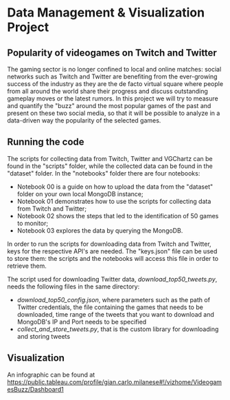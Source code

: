 # Data Management & Visualization Project
## Popularity of videogames on Twitch and Twitter
The gaming sector is no longer confined to local and online matches: social networks such as Twitch and Twitter are benefiting from the ever-growing success of the industry as they are the de facto virtual square where people from all around the world share their progress and discuss outstanding gameplay moves or the latest rumors.
In this project we will try to measure and quantify the "buzz" around the most popular games of the past and present on these two social media, so that it will be possible to analyze in a data-driven way the popularity of the selected games. 

## Running the code
The scripts for collecting data from Twitch, Twitter and VGChartz can be found in the "scripts" folder, while the collected data can be found in the "dataset" folder.
In the "notebooks" folder there are four notebooks:
- Notebook 00 is a guide on how to upload the data from the "dataset" folder on your own local MongoDB instance;
- Notebook 01 demonstrates how to use the scripts for collecting data from Twitch and Twitter;
- Notebook 02 shows the steps that led to the identification of 50 games to monitor;
- Notebook 03 explores the data by querying the MongoDB.

In order to run the scripts for downloading data from Twitch and Twitter, keys for the respective API's are needed. The "keys.json" file can be used to store them: the scripts and the notebooks will access this file in order to retrieve them.

The script used for downloading Twitter data, *download_top50_tweets.py*, needs the following files in the same directory:
- *download_top50_config.json*, where parameters such as the path of Twitter credentials, the file containing the games that needs to be downloaded, time range of the tweets that you want to download and MongoDB's IP and Port needs to be specified
- *collect_and_store_tweets.py*, that is the custom library for downloading and storing tweets

## Visualization
An infographic can be found at https://public.tableau.com/profile/gian.carlo.milanese#!/vizhome/VideogamesBuzz/Dashboard1
